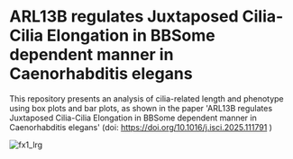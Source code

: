 # ARL13B regulates Juxtaposed Cilia-Cilia Elongation in BBSome dependent manner in Caenorhabditis elegans

This repository presents an analysis of cilia-related length and phenotype using box plots and bar plots, as shown in the paper 'ARL13B regulates Juxtaposed Cilia-Cilia Elongation in BBSome dependent manner in Caenorhabditis elegans' (doi: https://doi.org/10.1016/j.isci.2025.111791 )

![fx1_lrg](https://github.com/user-attachments/assets/487f29e5-4271-4776-9655-37e92fb89011)

